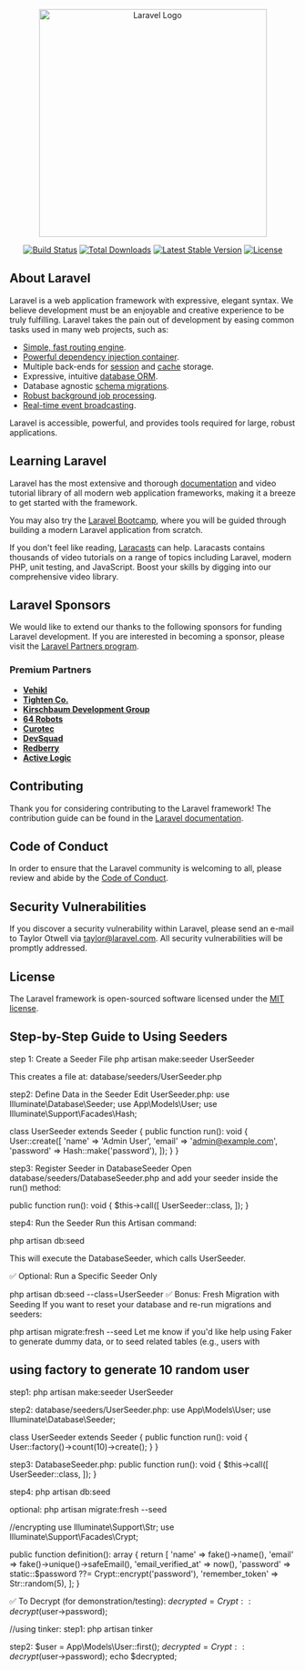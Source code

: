 <p align="center"><a href="https://laravel.com" target="_blank"><img src="https://raw.githubusercontent.com/laravel/art/master/logo-lockup/5%20SVG/2%20CMYK/1%20Full%20Color/laravel-logolockup-cmyk-red.svg" width="400" alt="Laravel Logo"></a></p>

<p align="center">
<a href="https://github.com/laravel/framework/actions"><img src="https://github.com/laravel/framework/workflows/tests/badge.svg" alt="Build Status"></a>
<a href="https://packagist.org/packages/laravel/framework"><img src="https://img.shields.io/packagist/dt/laravel/framework" alt="Total Downloads"></a>
<a href="https://packagist.org/packages/laravel/framework"><img src="https://img.shields.io/packagist/v/laravel/framework" alt="Latest Stable Version"></a>
<a href="https://packagist.org/packages/laravel/framework"><img src="https://img.shields.io/packagist/l/laravel/framework" alt="License"></a>
</p>

## About Laravel

Laravel is a web application framework with expressive, elegant syntax. We believe development must be an enjoyable and creative experience to be truly fulfilling. Laravel takes the pain out of development by easing common tasks used in many web projects, such as:

- [Simple, fast routing engine](https://laravel.com/docs/routing).
- [Powerful dependency injection container](https://laravel.com/docs/container).
- Multiple back-ends for [session](https://laravel.com/docs/session) and [cache](https://laravel.com/docs/cache) storage.
- Expressive, intuitive [database ORM](https://laravel.com/docs/eloquent).
- Database agnostic [schema migrations](https://laravel.com/docs/migrations).
- [Robust background job processing](https://laravel.com/docs/queues).
- [Real-time event broadcasting](https://laravel.com/docs/broadcasting).

Laravel is accessible, powerful, and provides tools required for large, robust applications.

## Learning Laravel

Laravel has the most extensive and thorough [documentation](https://laravel.com/docs) and video tutorial library of all modern web application frameworks, making it a breeze to get started with the framework.

You may also try the [Laravel Bootcamp](https://bootcamp.laravel.com), where you will be guided through building a modern Laravel application from scratch.

If you don't feel like reading, [Laracasts](https://laracasts.com) can help. Laracasts contains thousands of video tutorials on a range of topics including Laravel, modern PHP, unit testing, and JavaScript. Boost your skills by digging into our comprehensive video library.

## Laravel Sponsors

We would like to extend our thanks to the following sponsors for funding Laravel development. If you are interested in becoming a sponsor, please visit the [Laravel Partners program](https://partners.laravel.com).

### Premium Partners

- **[Vehikl](https://vehikl.com)**
- **[Tighten Co.](https://tighten.co)**
- **[Kirschbaum Development Group](https://kirschbaumdevelopment.com)**
- **[64 Robots](https://64robots.com)**
- **[Curotec](https://www.curotec.com/services/technologies/laravel)**
- **[DevSquad](https://devsquad.com/hire-laravel-developers)**
- **[Redberry](https://redberry.international/laravel-development)**
- **[Active Logic](https://activelogic.com)**

## Contributing

Thank you for considering contributing to the Laravel framework! The contribution guide can be found in the [Laravel documentation](https://laravel.com/docs/contributions).

## Code of Conduct

In order to ensure that the Laravel community is welcoming to all, please review and abide by the [Code of Conduct](https://laravel.com/docs/contributions#code-of-conduct).

## Security Vulnerabilities

If you discover a security vulnerability within Laravel, please send an e-mail to Taylor Otwell via [taylor@laravel.com](mailto:taylor@laravel.com). All security vulnerabilities will be promptly addressed.

## License

The Laravel framework is open-sourced software licensed under the [MIT license](https://opensource.org/licenses/MIT).


## Step-by-Step Guide to Using Seeders
step 1: Create a Seeder File
php artisan make:seeder UserSeeder

This creates a file at:
database/seeders/UserSeeder.php

step2: Define Data in the Seeder
Edit UserSeeder.php:
use Illuminate\Database\Seeder;
use App\Models\User;
use Illuminate\Support\Facades\Hash;

class UserSeeder extends Seeder
{
    public function run(): void
    {
        User::create([
            'name'     => 'Admin User',
            'email'    => 'admin@example.com',
            'password' => Hash::make('password'),
        ]);
    }
}

step3: Register Seeder in DatabaseSeeder
Open database/seeders/DatabaseSeeder.php and add your seeder inside the run() method:

public function run(): void
{
    $this->call([
        UserSeeder::class,
    ]);
}

step4: Run the Seeder
Run this Artisan command:

php artisan db:seed

This will execute the DatabaseSeeder, which calls UserSeeder.

✅ Optional: Run a Specific Seeder Only

php artisan db:seed --class=UserSeeder
✅ Bonus: Fresh Migration with Seeding
If you want to reset your database and re-run migrations and seeders:

php artisan migrate:fresh --seed
Let me know if you'd like help using Faker to generate dummy data, or to seed related tables (e.g., users with


## using factory to generate 10 random user
step1: php artisan make:seeder UserSeeder

step2:
database/seeders/UserSeeder.php:
use App\Models\User;
use Illuminate\Database\Seeder;

class UserSeeder extends Seeder
{
    public function run(): void
    {
        User::factory()->count(10)->create();
    }
}


step3:
DatabaseSeeder.php:
public function run(): void
{
    $this->call([
        UserSeeder::class,
    ]);
}


step4: 
php artisan db:seed

optional: php artisan migrate:fresh --seed


//encrypting
use Illuminate\Support\Str;
use Illuminate\Support\Facades\Crypt;

public function definition(): array
{
    return [
        'name' => fake()->name(),
        'email' => fake()->unique()->safeEmail(),
        'email_verified_at' => now(),
        'password' => static::$password ??= Crypt::encrypt('password'),
        'remember_token' => Str::random(5),
    ];
}


✅ To Decrypt (for demonstration/testing):
$decrypted = Crypt::decrypt($user->password);



//using tinker:
step1: php artisan tinker

step2: 
$user = App\Models\User::first();
$decrypted = Crypt::decrypt($user->password);
echo $decrypted;
